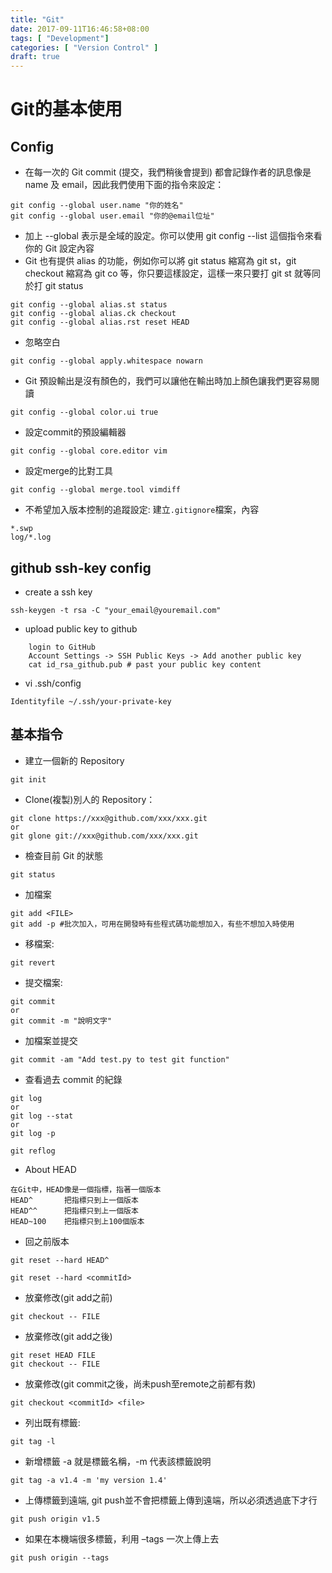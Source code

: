 ```yaml
---
title: "Git"
date: 2017-09-11T16:46:58+08:00
tags: [ "Development"]
categories: [ "Version Control" ]
draft: true
---
```


# Git的基本使用

## Config

- 在每一次的 Git commit (提交，我們稍後會提到) 都會記錄作者的訊息像是 name 及 email，因此我們使用下面的指令來設定：

```shell
git config --global user.name "你的姓名"
git config --global user.email "你的@email位址"
```

- 加上 --global 表示是全域的設定。你可以使用 git config --list 這個指令來看你的 Git 設定內容
- Git 也有提供 alias 的功能，例如你可以將 git status 縮寫為 git st，git checkout 縮寫為 git co 等，你只要這樣設定，這樣一來只要打 git st 就等同於打 git status

```shell
git config --global alias.st status
git config --global alias.ck checkout
git config --global alias.rst reset HEAD
```

- 忽略空白

```shell
git config --global apply.whitespace nowarn
```

- Git 預設輸出是沒有顏色的，我們可以讓他在輸出時加上顏色讓我們更容易閱讀

```shell
git config --global color.ui true
```

- 設定commit的預設編輯器

```shell
git config --global core.editor vim
```

- 設定merge的比對工具

```shell
git config --global merge.tool vimdiff
```

- 不希望加入版本控制的追蹤設定: 建立```.gitignore```檔案，內容

```shell
*.swp
log/*.log
```

## github ssh-key config

- create a ssh key

```shell
ssh-keygen -t rsa -C "your_email@youremail.com"
```

- upload public key to github

```shell
    login to GitHub
    Account Settings -> SSH Public Keys -> Add another public key
    cat id_rsa_github.pub # past your public key content
```

- vi .ssh/config

```shell
Identityfile ~/.ssh/your-private-key
```

## 基本指令

- 建立一個新的 Repository

```shell
git init
```

- Clone(複製)別人的 Repository：

```shell
git clone https://xxx@github.com/xxx/xxx.git
or
git glone git://xxx@github.com/xxx/xxx.git
```

- 檢查目前 Git 的狀態

```shell
git status
```

- 加檔案

```shell
git add <FILE>
git add -p #批次加入，可用在開發時有些程式碼功能想加入，有些不想加入時使用
```

- 移檔案:

```shell
git revert
```

- 提交檔案:

```shell
git commit
or
git commit -m "說明文字"
```

- 加檔案並提交

```shell
git commit -am "Add test.py to test git function"
```

- 查看過去 commit 的紀錄

```shell
git log
or
git log --stat
or
git log -p

git reflog
```

- About HEAD

```shell
在Git中，HEAD像是一個指標，指著一個版本
HEAD^       把指標只到上一個版本
HEAD^^      把指標只到上一個版本
HEAD~100    把指標只到上100個版本
```

- 回之前版本

```shell
git reset --hard HEAD^

git reset --hard <commitId>
```

- 放棄修改(git add之前)

```shell
git checkout -- FILE
```

- 放棄修改(git add之後)

```shell
git reset HEAD FILE
git checkout -- FILE
```

- 放棄修改(git commit之後，尚未push至remote之前都有救)

```shell
git checkout <commitId> <file>
```

- 列出既有標籤:

```shell
git tag -l
```

- 新增標籤 -a 就是標籤名稱，-m 代表該標籤說明

```shell
git tag -a v1.4 -m 'my version 1.4'
```

- 上傳標籤到遠端, git push並不會把標籤上傳到遠端，所以必須透過底下才行

```shell
git push origin v1.5
```

- 如果在本機端很多標籤，利用 –tags 一次上傳上去

```shell
git push origin --tags
```
